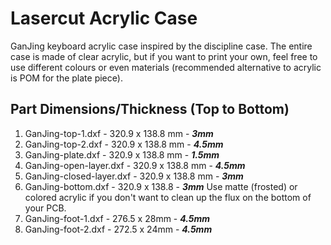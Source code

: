 # Lasercut Acrylic Case

GanJing keyboard acrylic case inspired by the discipline case. The entire case is made of clear acrylic, but if you want to print your own, feel free to use different colours or even materials (recommended alternative to acrylic is POM for the plate piece).

## Part Dimensions/Thickness (Top to Bottom)
1. GanJing-top-1.dxf - 320.9 x 138.8 mm - ***3mm***
2. GanJing-top-2.dxf - 320.9 x 138.8 mm - ***4.5mm***
3. GanJing-plate.dxf - 320.9 x 138.8 mm - ***1.5mm***
4. GanJing-open-layer.dxf - 320.9 x 138.8 mm - ***4.5mm***
5. GanJing-closed-layer.dxf - 320.9 x 138.8 mm - ***3mm***
6. GanJing-bottom.dxf - 320.9 x 138.8 - ***3mm*** Use matte (frosted) or colored acrylic if you don't want to clean up the flux on the bottom of your PCB.
7. GanJing-foot-1.dxf - 276.5 x 28mm - ***4.5mm***
8. GanJing-foot-2.dxf - 272.5 x 24mm - ***4.5mm***
